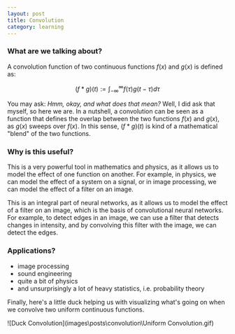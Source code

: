 ```yaml
---
layout: post
title: Convolution
category: learning
---
```


### What are we talking about?

A convolution function of two continuous functions $f(x)$ and $g(x)$ is defined as:

$$(f \ast g)(t):=\int_{-\infty}^{\infty} f(\tau) g(t-\tau) d \tau$$

You may ask: _Hmm, okay, and what does that mean?_ Well, I did ask that myself, so here we are. In a nutshell, a convolution can be seen as a function that defines the overlap between the two functions $f(x)$ and $g(x)$, as $g(x)$ sweeps over $f(x)$. In this sense, $(f \ast g)(t)$ is kind of a mathematical "blend" of the two functions.

### Why is this useful?

This is a very powerful tool in mathematics and physics, as it allows us to model the effect of one function on another. For example, in physics, we can model the effect of a system on a signal, or in image processing, we can model the effect of a filter on an image.

This is an integral part of neural networks, as it allows us to model the effect of a filter on an image, which is the basis of convolutional neural networks. For example, to detect edges in an image, we can use a filter that detects changes in intensity, and by convolving this filter with the image, we can detect the edges.



### Applications?

-   image processing
-   sound engineering
-   quite a bit of physics
-   and unsurprisingly a lot of heavy statistics, i.e. probability theory

Finally, here's a little duck helping us with visualizing what's going on when we convolve two uniform continuous functions.

![Duck Convolution](images\posts\convolution\Uniform Convolution.gif)

